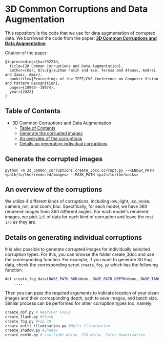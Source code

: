 # 3D Common Corruptions and Data Augmentation

This repository is the code that we use for data augmentation of corrupted data. We borrowed the code from the paper: [**3D Common Corruptions and Data Augmentation**](https://3dcommoncorruptions.epfl.ch/). 

Citation of the paper: 

```
@inproceedings{kar20223d,
  title={3D Common Corruptions and Data Augmentation},
  author={Kar, O{\u{g}}uzhan Fatih and Yeo, Teresa and Atanov, Andrei and Zamir, Amir},
  booktitle={Proceedings of the IEEE/CVF Conference on Computer Vision and Pattern Recognition},
  pages={18963--18974},
  year={2022}
}
```

## Table of Contents

- [3D Common Corruptions and Data Augmentation](#3d-common-corruptions-and-data-augmentation)
  - [Table of Contents](#table-of-contents)
  - [Generate the corrupted images](#generate-the-corrupted-images)
  - [An overview of the corruptions](#an-overview-of-the-corruptions)
  - [Details on generating individual corruptions](#details-on-generating-individual-corruptions)

## Generate the corrupted images 

`python -m 3d_common_corruptions.create_3dcc.corrupt.py --RENDER_PATH <path/to/the/rendered/images> --MASK_PATH <path/to/the/masks>`

## An overview of the corruptions

We utilize 4 different kinds of corruptions, including low_light, iso_noise, camera_roll, and zoom_blur. Specifically, for each model, we have 360 rendered images from 360 different angles. For each model's rendered images, we pick `1/5` of data for each kind of corruption and leave the rest `1/5` as they are. 

## Details on generating individual corruptions

It is also possible to generate corrupted images for individually selected corruption types. For this, you can browse the folder create_3dcc and use the corresponding function. For example, if you want to generate 3D Fog data, check the corresponding script `create_fog.py` which has the following function:

```bash
def create_fog_data(BASE_PATH_RGB=None, BASE_PATH_DEPTH=None, BASE_TARGET_PATH=None, BATCH_SIZE=1):
    ....
```
Then you can pass the required arguments to indicate location of your clean images and their corresponding depth, path to save images, and batch size. Similar process can be performed for other corruption types too, namely:
```bash
create_dof.py # Near/Far Focus
create_flash.py #Flash
create_fog.py #Fog 3D
create_multi_illumination.py #Multi-Illumination
create_shadow.py #Shadow
create_non3d.py # Low-light Noise, ISO Noise, Color Quantization
```